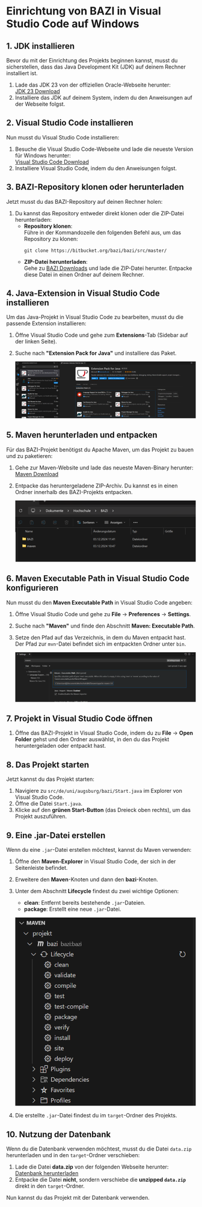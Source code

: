 # Einrichtung von BAZI in Visual Studio Code auf Windows

## 1. JDK installieren

Bevor du mit der Einrichtung des Projekts beginnen kannst, musst du sicherstellen, dass das Java Development Kit (JDK) auf deinem Rechner installiert ist. 

1. Lade das JDK 23 von der offiziellen Oracle-Webseite herunter:  
   [JDK 23 Download](https://www.oracle.com/de/java/technologies/downloads/#jdk23-windows)
2. Installiere das JDK auf deinem System, indem du den Anweisungen auf der Webseite folgst.

## 2. Visual Studio Code installieren

Nun musst du Visual Studio Code installieren:

1. Besuche die Visual Studio Code-Webseite und lade die neueste Version für Windows herunter:  
   [Visual Studio Code Download](https://code.visualstudio.com/)
2. Installiere Visual Studio Code, indem du den Anweisungen folgst.

## 3. BAZI-Repository klonen oder herunterladen

Jetzt musst du das BAZI-Repository auf deinen Rechner holen:

1. Du kannst das Repository entweder direkt klonen oder die ZIP-Datei herunterladen:
   - **Repository klonen**:  
     Führe in der Kommandozeile den folgenden Befehl aus, um das Repository zu klonen:  
     ```
     git clone https://bitbucket.org/bazi/bazi/src/master/
     ```
   - **ZIP-Datei herunterladen**:  
     Gehe zu [BAZI Downloads](https://bitbucket.org/bazi/bazi/downloads/) und lade die ZIP-Datei herunter. Entpacke diese Datei in einen Ordner auf deinem Rechner.

## 4. Java-Extension in Visual Studio Code installieren

Um das Java-Projekt in Visual Studio Code zu bearbeiten, musst du die passende Extension installieren:

1. Öffne Visual Studio Code und gehe zum **Extensions**-Tab (Sidebar auf der linken Seite).
2. Suche nach **"Extension Pack for Java"** und installiere das Paket.
   
   ![Extension Pack for Java](../img/start_dateien_img/install_java_extension.png)

## 5. Maven herunterladen und entpacken

Für das BAZI-Projekt benötigst du Apache Maven, um das Projekt zu bauen und zu paketieren:

1. Gehe zur Maven-Website und lade das neueste Maven-Binary herunter:  
   [Maven Download](https://maven.apache.org/download.cgi)
2. Entpacke das heruntergeladene ZIP-Archiv. Du kannst es in einen Ordner innerhalb des BAZI-Projekts entpacken.

   ![Maven Entpacken](../img/start_dateien_img/maven_entpacken.png)

## 6. Maven Executable Path in Visual Studio Code konfigurieren

Nun musst du den **Maven Executable Path** in Visual Studio Code angeben:

1. Öffne Visual Studio Code und gehe zu **File** → **Preferences** → **Settings**.
2. Suche nach **"Maven"** und finde den Abschnitt **Maven: Executable Path**.
3. Setze den Pfad auf das Verzeichnis, in dem du Maven entpackt hast. Der Pfad zur `mvn`-Datei befindet sich im entpackten Ordner unter `bin`.

   ![Maven Executable Path](../img/start_dateien_img/maven_executable_path.png)

## 7. Projekt in Visual Studio Code öffnen

1. Öffne das BAZI-Projekt in Visual Studio Code, indem du zu **File** → **Open Folder** gehst und den Ordner auswählst, in den du das Projekt heruntergeladen oder entpackt hast.

## 8. Das Projekt starten

Jetzt kannst du das Projekt starten:

1. Navigiere zu `src/de/uni/augsburg/bazi/Start.java` im Explorer von Visual Studio Code.
2. Öffne die Datei `Start.java`.
3. Klicke auf den **grünen Start-Button** (das Dreieck oben rechts), um das Projekt auszuführen.

## 9. Eine .jar-Datei erstellen

Wenn du eine `.jar`-Datei erstellen möchtest, kannst du Maven verwenden:

1. Öffne den **Maven-Explorer** in Visual Studio Code, der sich in der Seitenleiste befindet.
2. Erweitere den **Maven**-Knoten und dann den **bazi**-Knoten.
3. Unter dem Abschnitt **Lifecycle** findest du zwei wichtige Optionen:
   - **clean**: Entfernt bereits bestehende `.jar`-Dateien.
   - **package**: Erstellt eine neue `.jar`-Datei.

   ![Maven Clean and Package](../img/start_dateien_img/maven_clean_package.png)

4. Die erstellte `.jar`-Datei findest du im `target`-Ordner des Projekts.

## 10. Nutzung der Datenbank

Wenn du die Datenbank verwenden möchtest, musst du die Datei `data.zip` herunterladen und in den `target`-Ordner verschieben:

1. Lade die Datei **data.zip** von der folgenden Webseite herunter:  
   [Datenbank herunterladen](https://www.tha.de/Geistes-und-Naturwissenschaften/Data-Science/BAZI.page)
2. Entpacke die Datei **nicht**, sondern verschiebe die **unzipped `data.zip`** direkt in den `target`-Ordner.

Nun kannst du das Projekt mit der Datenbank verwenden.
